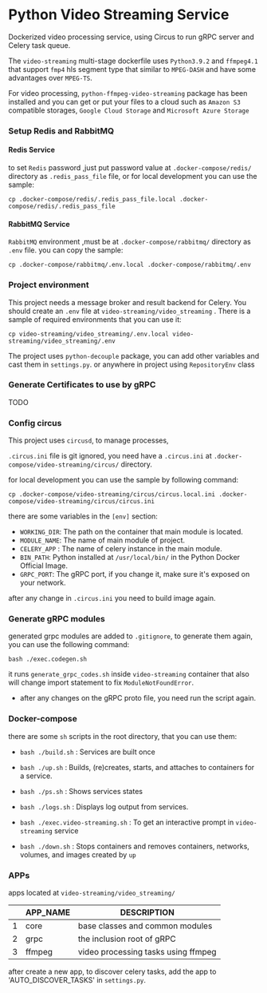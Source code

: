 # Python Video Streaming Service
Dockerized video processing service, using Circus to run gRPC server and Celery task queue. 

The `video-streaming` multi-stage dockerfile uses `Python3.9.2` and `ffmpeg4.1` that support `fmp4` hls segment type that similar to `MPEG-DASH` and have some advantages over `MPEG-TS`.

For video processing, `python-ffmpeg-video-streaming` package has been installed and you can get or put your files to a cloud such as `Amazon S3` compatible storages, `Google Cloud Storage` and `Microsoft Azure Storage`


### Setup Redis and RabbitMQ

#### Redis Service

to set `Redis` password ,just put password value at
`.docker-compose/redis/` directory as `.redis_pass_file` file, or for local development you can use the sample:

`cp .docker-compose/redis/.redis_pass_file.local .docker-compose/redis/.redis_pass_file`

#### RabbitMQ Service

`RabbitMQ` environment ,must be at `.docker-compose/rabbitmq/` directory as `.env` file. you can copy the sample:

`cp .docker-compose/rabbitmq/.env.local .docker-compose/rabbitmq/.env`

### Project environment

This project needs a message broker and result backend for Celery.
You should create an `.env` file at `video-streaming/video_streaming`
. There is a sample of required environments that you can use it:

`cp video-streaming/video_streaming/.env.local video-streaming/video_streaming/.env`

The project uses `python-decouple` package, you can add other variables and cast them in `settings.py`. or anywhere in project using `RepositoryEnv` class

### Generate Certificates to use by gRPC
TODO

### Config circus

This project uses `circusd`, to manage processes, 

`.circus.ini` file is git ignored, you need have a `.circus.ini` at `.docker-compose/video-streaming/circus/` directory. 

for local development you can use the sample by following command:

`cp .docker-compose/video-streaming/circus/circus.local.ini .docker-compose/video-streaming/circus/circus.ini`

there are some variables in the `[env]` section:

* `WORKING_DIR`: The path on the container that main module is located.
* `MODULE_NAME`: The name of main module of project.
* `CELERY_APP` : The name of celery instance in the main module.
* `BIN_PATH`: Python installed at `/usr/local/bin/` in the Python Docker Official Image.
* `GRPC_PORT`: The gRPC port, if you change it, make sure it's exposed on your network.
  
after any change in `.circus.ini` you need to build image again.

### Generate gRPC modules

generated grpc modules are added to `.gitignore`, to generate them again, you can use the following command:

`bash ./exec.codegen.sh`

it runs `generate_grpc_codes.sh` inside `video-streaming` container that also will change import statement to fix `ModuleNotFoundError`. 

* after any changes on the gRPC proto file, you need run the script again.


### Docker-compose

there are some `sh` scripts in the root directory, that you can use them:


* `bash ./build.sh` : Services are built once

* `bash ./up.sh` : Builds, (re)creates, starts, and attaches to containers for a service.

* `bash ./ps.sh` : Shows services states

* `bash ./logs.sh` : Displays log output from services.

* `bash ./exec.video-streaming.sh` : To get an interactive prompt in `video-streaming` service

* `bash ./down.sh` : Stops containers and removes containers, networks, volumes, and images created by `up`

### APPs

apps located at `video-streaming/video_streaming/`


|    | APP_NAME    | DESCRIPTION                         |
|----|-------------|-------------------------------------|
| 1  | core        | base classes and common modules     |
| 2  | grpc        | the inclusion root of gRPC          |
| 3  | ffmpeg      | video processing tasks using ffmpeg |

after create a new app, to discover celery tasks, add the app to 'AUTO_DISCOVER_TASKS' in `settings.py`.

